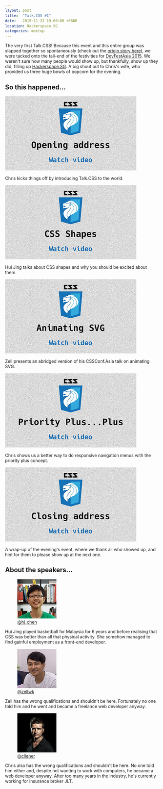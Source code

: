 ```yaml
---
layout: post
title:  "Talk.CSS #1"
date:   2015-11-22 19:00:00 +0800
location: Hackerspace.SG
categories: meetup
---
```

The very first Talk.CSS! Because this event and this entire group was slapped together so spontaneously (check out the [origin story here](/about)), we were tacked onto the tail-end of the festivities for [DevFestAsia 2015](http://2015.devfest.asia/). We weren't sure how many people would show up, but thankfully, show up they did, filling up <a href="https://hackerspace.sg/">Hackerspace.SG</a>. A big shout out to Chris's wife, who provided us three huge bowls of popcorn for the evening.

## So this happened...

<div class="c-videos">
  <div class="c-video">
    <a class="c-video__link" href="https://youtu.be/fCYbIVEzFKs">
      <img class="c-video__img" src="/img/talk-1/s101-opening-address.jpg" srcset="/img/talk-1/s101-opening-address@2x.jpg 2x" alt="Link to opening address video"/>
    </a>
    <p class="c-video__desc">Chris kicks things off by introducing Talk.CSS to the world.</p>
  </div>

  <div class="c-video">
    <a class="c-video__link" href="https://youtu.be/z4s_UxLyA-c">
      <img class="c-video__img" src="/img/talk-1/s102-css-shapes.jpg" srcset="/img/talk-1/s102-css-shapes@2x.jpg 2x" alt="Link to talk on CSS shapes"/>
    </a>
    <p class="c-video__desc">Hui Jing talks about CSS shapes and why you should be excited about them.</p>
  </div>

  <div class="c-video">
    <a class="c-video__link" href="https://youtu.be/1cb7OFJyZAw">
      <img class="c-video__img" src="/img/talk-1/s103-animating-svg.jpg" srcset="/img/talk-1/s103-animating-svg@2x.jpg 2x" alt="Link to talk on Animating SVG"/>
    </a>
    <p class="c-video__desc">Zell presents an abridged version of his CSSConf.Asia talk on animating SVG.</p>
  </div>

  <div class="c-video">
    <a class="c-video__link" href="https://youtu.be/how93Wq_jQw">
      <img class="c-video__img" src="/img/talk-1/s104-priority-plus.jpg" srcset="/img/talk-1/s104-priority-plus@2x.jpg 2x" alt="Link to talk on Priority plus"/>
    </a>
    <p class="c-video__desc">Chris shows us a better way to do responsive navigation menus with the priority plus concept.</p>
  </div>

  <div class="c-video">
    <a class="c-video__link" href="https://youtu.be/8w4vPcQMjq0">
      <img class="c-video__img" src="/img/talk-1/s105-closing-address.jpg" srcset="/img/talk-1/s105-closing-address@2x.jpg 2x" alt="Link to closing address video"/>
    </a>
    <p class="c-video__desc">A wrap-up of the evening's event, where we thank all who showed up, and hint for them to please show up at the next one.</p>
  </div>
</div>

## About the speakers...

<div class="o-flex c-speakers">
  <div class="o-flex3__item c-speaker">
    <figure>
      <img class="c-speaker__img" src="/img/talk-1/chj.jpg" srcset="/img/talk-1/chj@2x.jpg 2x" alt="Chen Hui Jing"/>
      <figcaption><a class="c-speaker__link" href="https://twitter.com/hj_chen">@hj_chen</a></figcaption>
    </figure>
    <p class="c-speaker__intro">Hui Jing played basketball for Malaysia for 6 years and before realising that CSS was better than all that physical activity. She somehow managed to find gainful employment as a front-end developer.</p>
  </div>

  <div class="o-flex3__item c-speaker">
    <figure>
      <img class="c-speaker__img" src="/img/talk-1/zell.jpg" srcset="/img/talk-1/zell@2x.jpg 2x" alt="Zell Liew"/>
      <figcaption><a class="c-speaker__link" href="https://twitter.com/zellwk">@zellwk</a></figcaption>
    </figure>
    <p class="c-speaker__intro">Zell has the wrong qualifications and shouldn't be here. Fortunately no one told him and he went and became a freelance web developer anyway.</p>
  </div>

  <div class="o-flex3__item c-speaker">
    <figure>
      <img class="c-speaker__img" src="/img/talk-1/chris.jpg" srcset="/img/talk-1/chris@2x.jpg 2x" alt="Chris Lienert"/>
      <figcaption><a class="c-speaker__link" href="https://twitter.com/cliener">@cliener</a></figcaption>
    </figure>
    <p class="c-speaker__intro">Chris also has the wrong qualifications and shouldn't be here. No one told him either and, despite not wanting to work with computers, he became a web developer anyway. After too many years in the industry, he's currently working for insurance broker JLT.</p>
  </div>

</div>
